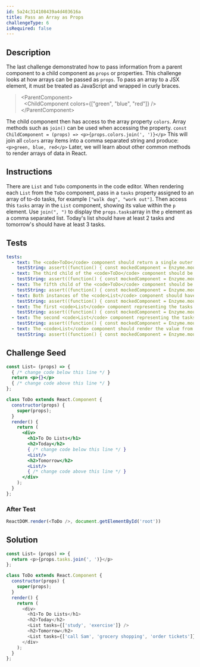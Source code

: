 ```yaml
---
id: 5a24c314108439a4d403616a
title: Pass an Array as Props
challengeType: 6
isRequired: false
---
```


## Description
<section id='description'>
The last challenge demonstrated how to pass information from a parent component to a child component as <code>props</code> or properties. This challenge looks at how arrays can be passed as <code>props</code>.  To pass an array to a JSX element, it must be treated as JavaScript and wrapped in curly braces.
<blockquote>&lt;ParentComponent&gt;<br>&nbsp;&nbsp;&lt;ChildComponent colors={["green", "blue", "red"]} /&gt;<br>&lt;/ParentComponent&gt;</blockquote>
The child component then has access to the array property <code>colors</code>.  Array methods such as <code>join()</code> can be used when accessing the property.
<code>const ChildComponent = (props) => &lt;p&gt{props.colors.join(', ')}&lt;/p&gt</code>
This will join all <code>colors</code> array items into a comma separated string and produce:
 <code> &lt;p&gt;green, blue, red&lt;/p&gt;</code>
Later, we will learn about other common methods to render arrays of data in React.
</section>

## Instructions
<section id='instructions'>
There are <code>List</code> and <code>ToDo</code> components in the code editor. When rendering each <code>List</code> from the <code>ToDo</code> component, pass in a <code>tasks</code> property assigned to an array of to-do tasks, for example <code>["walk dog", "work out"]</code>. Then access this <code>tasks</code> array in the <code>List</code> component, showing its value within the <code>p</code> element.  Use <code>join(", ")</code> to display the <code>props.tasks</code>array in the <code>p</code> element as a comma separated list. Today's list should have at least 2 tasks and tomorrow's should have at least 3 tasks.
</section>

## Tests
<section id='tests'>

```yml
tests:
  - text: The <code>ToDo</code> component should return a single outer <code>div</code>.
    testString: assert((function() { const mockedComponent = Enzyme.mount(React.createElement(ToDo)); return mockedComponent.children().first().type() === 'div'; })(), 'The <code>ToDo</code> component should return a single outer <code>div</code>.');
  - text: The third child of the <code>ToDo</code> component should be an instance of the <code>List</code> component.
    testString: assert((function() { const mockedComponent = Enzyme.mount(React.createElement(ToDo)); return mockedComponent.children().first().childAt(2).name() === 'List'; })(), 'The third child of the <code>ToDo</code> component should be an instance of the <code>List</code> component.');
  - text: The fifth child of the <code>ToDo</code> component should be an instance of the <code>List</code> component.
    testString: assert((function() { const mockedComponent = Enzyme.mount(React.createElement(ToDo)); return mockedComponent.children().first().childAt(4).name() === 'List'; })(), 'The fifth child of the <code>ToDo</code> component should be an instance of the <code>List</code> component.');
  - text: Both instances of the <code>List</code> component should have a property called <code>tasks</code> and <code>tasks</code> should be of type array.
    testString: assert((function() { const mockedComponent = Enzyme.mount(React.createElement(ToDo)); return Array.isArray(mockedComponent.find('List').get(0).props.tasks) && Array.isArray(mockedComponent.find('List').get(1).props.tasks); })(), 'Both instances of the <code>List</code> component should have a property called <code>tasks</code> and <code>tasks</code> should be of type array.');
  - text: The first <code>List</code> component representing the tasks for today should have 2 or more items.
    testString: assert((function() { const mockedComponent = Enzyme.mount(React.createElement(ToDo)); return mockedComponent.find('List').get(0).props.tasks.length >= 2; })(), 'The first <code>List</code> component representing the tasks for today should have 2 or more items.');
  - text: The second <code>List</code> component representing the tasks for tomorrow should have 3 or more items.
    testString: assert((function() { const mockedComponent = Enzyme.mount(React.createElement(ToDo)); return mockedComponent.find('List').get(1).props.tasks.length >= 3; })(), 'The second <code>List</code> component representing the tasks for tomorrow should have 3 or more items.');
  - text: The <code>List</code> component should render the value from the <code>tasks</code> prop in the <code>p</code> tag.
    testString: assert((function() { const mockedComponent = Enzyme.mount(React.createElement(ToDo)); return mockedComponent.find('p').get(0).props.children === mockedComponent.find('List').get(0).props.tasks.join(', ') && mockedComponent.find('p').get(1).props.children === mockedComponent.find('List').get(1).props.tasks.join(', '); })(), 'The <code>List</code> component should render the value from the <code>tasks</code> prop in the <code>p</code> tag.');

```

</section>

## Challenge Seed
<section id='challengeSeed'>

<div id='jsx-seed'>

```jsx
const List= (props) => {
  { /* change code below this line */ }
  return <p>{}</p>
  { /* change code above this line */ }
};

class ToDo extends React.Component {
  constructor(props) {
    super(props);
  }
  render() {
    return (
      <div>
        <h1>To Do Lists</h1>
        <h2>Today</h2>
        { /* change code below this line */ }
        <List/>
        <h2>Tomorrow</h2>
        <List/>
        { /* change code above this line */ }
      </div>
    );
  }
};
```

</div>


### After Test
<div id='jsx-teardown'>

```js
ReactDOM.render(<ToDo />, document.getElementById('root'))
```

</div>

</section>

## Solution
<section id='solution'>


```js
const List= (props) => {
  return <p>{props.tasks.join(', ')}</p>
};

class ToDo extends React.Component {
  constructor(props) {
    super(props);
  }
  render() {
    return (
      <div>
        <h1>To Do Lists</h1>
        <h2>Today</h2>
        <List tasks={['study', 'exercise']} />
        <h2>Tomorrow</h2>
        <List tasks={['call Sam', 'grocery shopping', 'order tickets']} />
      </div>
    );
  }
};
```

</section>
